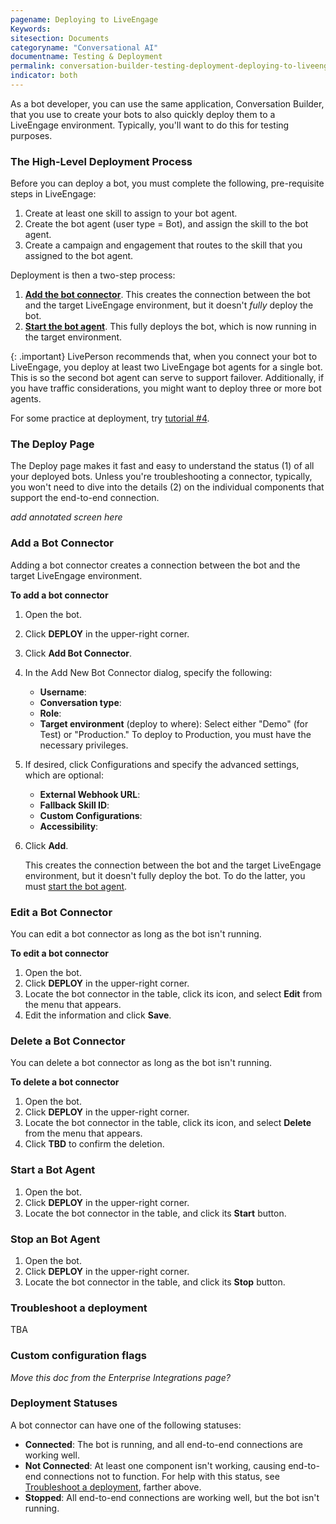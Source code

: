```yaml
---
pagename: Deploying to LiveEngage
Keywords:
sitesection: Documents
categoryname: "Conversational AI"
documentname: Testing & Deployment
permalink: conversation-builder-testing-deployment-deploying-to-liveengage.html
indicator: both
---
```


As a bot developer, you can use the same application, Conversation Builder, that you use to create your bots to also quickly deploy them to a LiveEngage environment. Typically, you'll want to do this for testing purposes.

### The High-Level Deployment Process

Before you can deploy a bot, you must complete the following, pre-requisite steps in LiveEngage:

1. Create at least one skill to assign to your bot agent.
2. Create the bot agent (user type = Bot), and assign the skill to the bot agent.
3. Create a campaign and engagement that routes to the skill that you assigned to the bot agent.

Deployment is then a two-step process:

1. **[Add the bot connector](conversation-builder-testing-deployment-deploying-to-liveengage.html#add-a-bot-connector)**. This creates the connection between the bot and the target LiveEngage environment, but it doesn't *fully* deploy the bot.
2. **[Start the bot agent](conversation-builder-testing-deployment-deploying-to-liveengage.html#start-a-bot-agent)**. This fully deploys the bot, which is now running in the target environment.

{: .important}
LivePerson recommends that, when you connect your bot to LiveEngage, you deploy at least two LiveEngage bot agents for a single bot. This is so the second bot agent can serve to support failover. Additionally, if you have traffic considerations, you might want to deploy three or more bot agents.

For some practice at deployment, try [tutorial #4](conversation-builder-getting-started-4-connect-to-liveengage.html). 

### The Deploy Page
The Deploy page makes it fast and easy to understand the status (1) of all your deployed bots. Unless you're troubleshooting a connector, typically, you won't need to dive into the details (2) on the individual components that support the end-to-end connection.

*add annotated screen here*

### Add a Bot Connector
Adding a bot connector creates a connection between the bot and the target LiveEngage environment.

**To add a bot connector**

1. Open the bot.
2. Click **DEPLOY** in the upper-right corner.
3. Click **Add Bot Connector**.
4. In the Add New Bot Connector dialog, specify the following:
    - **Username**:
    - **Conversation type**: 
    - **Role**: 
    - **Target environment** (deploy to where): Select either "Demo" (for Test) or "Production." To deploy to Production, you must have the necessary privileges.
5. If desired, click Configurations and specify the advanced settings, which are optional:
    - **External Webhook URL**: 
    - **Fallback Skill ID**: 
    - **Custom Configurations**:
    - **Accessibility**: 
6. Click **Add**.

    This creates the connection between the bot and the target LiveEngage environment, but it doesn't fully deploy the bot. To do the latter, you must [start the bot agent](conversation-builder-testing-deployment-deploying-to-liveengage.html#start-a-bot-agent). 

### Edit a Bot Connector
You can edit a bot connector as long as the bot isn't running.

**To edit a bot connector**

1. Open the bot.
2. Click **DEPLOY** in the upper-right corner.
3. Locate the bot connector in the table, click its  icon, and select **Edit** from the menu that appears.
4. Edit the information and click **Save**.

### Delete a Bot Connector
You can delete a bot connector as long as the bot isn't running.

**To delete a bot connector**

1. Open the bot.
2. Click **DEPLOY** in the upper-right corner.
3. Locate the bot connector in the table, click its  icon, and select **Delete** from the menu that appears.
4. Click **TBD** to confirm the deletion. 

### Start a Bot Agent
1. Open the bot.
2. Click **DEPLOY** in the upper-right corner.
3. Locate the bot connector in the table, and click its **Start** button.

### Stop an Bot Agent
1. Open the bot.
2. Click **DEPLOY** in the upper-right corner.
3. Locate the bot connector in the table, and click its **Stop** button.

### Troubleshoot a deployment
TBA

### Custom configuration flags

*Move this doc from the Enterprise Integrations page?*

### Deployment Statuses
A bot connector can have one of the following statuses:

- **Connected**: The bot is running, and all end-to-end connections are working well.
- **Not Connected**: At least one component isn't working, causing end-to-end connections not to function. For help with this status, see [Troubleshoot a deployment](conversation-builder-testing-deployment-deploying-to-liveengage.html#troubleshoot-a-deployment), farther above.
- **Stopped**: All end-to-end connections are working well, but the bot isn't running.